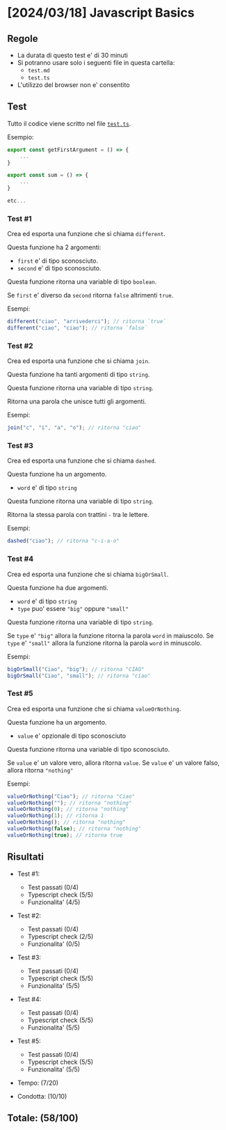 # [2024/03/18] Javascript Basics

## Regole

- La durata di questo test e' di 30 minuti
- Si potranno usare solo i seguenti file in questa cartella:
  - `test.md`
  - `test.ts`
- L'utilizzo del browser non e' consentito

## Test

Tutto il codice viene scritto nel file [`test.ts`](test.ts).

Esempio:

```ts
export const getFirstArgument = () => {
    ...
}

export const sum = () => {
    ...
}

etc...
```

### Test #1

Crea ed esporta una funzione che si chiama `different`.

Questa funzione ha 2 argomenti:

- `first` e' di tipo sconosciuto.
- `second` e' di tipo sconosciuto.

Questa funzione ritorna una variable di tipo `boolean`.

Se `first` e' diverso da `second` ritorna `false` altrimenti `true`.

Esempi:

```ts
different("ciao", "arrivederci"); // ritorna `true`
different("ciao", "ciao"); // ritorna `false`
```

### Test #2

Crea ed esporta una funzione che si chiama `join`.

Questa funzione ha tanti argomenti di tipo `string`.

Questa funzione ritorna una variable di tipo `string`.

Ritorna una parola che unisce tutti gli argomenti.

Esempi:

```ts
join("c", "i", "a", "o"); // ritorna "ciao"
```

### Test #3

Crea ed esporta una funzione che si chiama `dashed`.

Questa funzione ha un argomento.

- `word` e' di tipo `string`

Questa funzione ritorna una variable di tipo `string`.

Ritorna la stessa parola con trattini `-` tra le lettere.

Esempi:

```ts
dashed("ciao"); // ritorna "c-i-a-o"
```

### Test #4

Crea ed esporta una funzione che si chiama `bigOrSmall`.

Questa funzione ha due argomenti.

- `word` e' di tipo `string`
- `type` puo' essere `"big"` oppure `"small"`

Questa funzione ritorna una variable di tipo `string`.

Se `type` e' `"big"` allora la funzione ritorna la parola `word` in maiuscolo.
Se `type` e' `"small"` allora la funzione ritorna la parola `word` in minuscolo.

Esempi:

```ts
bigOrSmall("Ciao", "big"); // ritorna "CIAO"
bigOrSmall("Ciao", "small"); // ritorna "ciao"
```

### Test #5

Crea ed esporta una funzione che si chiama `valueOrNothing`.

Questa funzione ha un argomento.

- `value` e' opzionale di tipo sconosciuto

Questa funzione ritorna una variable di tipo sconosciuto.

Se `value` e' un valore vero, allora ritorna `value`.
Se `value` e' un valore falso, allora ritorna `"nothing"`

Esempi:

```ts
valueOrNothing("Ciao"); // ritorna "Ciao"
valueOrNothing(""); // ritorna "nothing"
valueOrNothing(0); // ritorna "nothing"
valueOrNothing(1); // ritorna 1
valueOrNothing(); // ritorna "nothing"
valueOrNothing(false); // ritorna "nothing"
valueOrNothing(true); // ritorna true
```

## Risultati

- Test #1:
  - Test passati (0/4)
  - Typescript check (5/5)
  - Funzionalita' (4/5)
- Test #2:
  - Test passati (0/4)
  - Typescript check (2/5)
  - Funzionalita' (0/5)
- Test #3:
  - Test passati (0/4)
  - Typescript check (5/5)
  - Funzionalita' (5/5)
- Test #4:
  - Test passati (0/4)
  - Typescript check (5/5)
  - Funzionalita' (5/5)
- Test #5:

  - Test passati (0/4)
  - Typescript check (5/5)
  - Funzionalita' (5/5)

- Tempo: (7/20)

- Condotta: (10/10)

## Totale: (58/100)
